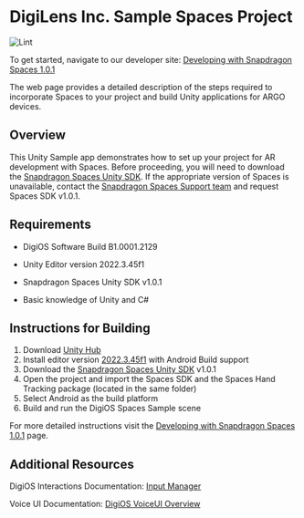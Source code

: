 # DigiLens Inc. Sample Spaces Project

![Lint](https://github.com/digilens-ar/Unity-sample-app/actions/workflows/linter.yml/badge.svg)

To get started, navigate to our developer site:  [Developing with Snapdragon Spaces 1.0.1](https://developer.digilens.com/hc/en-us/articles/36241428293659-Developing-for-Snapdragon-Spaces-1-0-1)

The web page provides a detailed description of the steps required to incorporate Spaces to your project and build Unity applications for ARGO devices.

## Overview

This Unity Sample app demonstrates how to set up your project for AR development with Spaces. Before proceeding, you will need to download the [Snapdragon Spaces Unity SDK](https://spaces.qualcomm.com/developer/ar-sdk/#downloads). If the appropriate version of Spaces is unavailable, contact the [Snapdragon Spaces Support team](https://support.spaces.qualcomm.com/support/tickets/new) and request Spaces SDK v1.0.1.

## Requirements
- DigiOS Software Build B1.0001.2129

- Unity Editor version 2022.3.45f1

- Snapdragon Spaces Unity SDK v1.0.1 

- Basic knowledge of Unity and C#

## Instructions for Building
1. Download [Unity Hub](https://unity.com/download)
2. Install editor version [2022.3.45f1](https://unity.com/releases/editor/archive) with Android Build support
3. Download the [Snapdragon Spaces Unity SDK](https://spaces.qualcomm.com/developer/ar-sdk/#downloads) v1.0.1
4. Open the project and import the Spaces SDK and the Spaces Hand Tracking package (located in the same folder)
6. Select Android as the build platform
7. Build and run the DigiOS Spaces Sample scene

For more detailed instructions visit the [Developing with Snapdragon Spaces 1.0.1](https://developer.digilens.com/hc/en-us/articles/36241428293659-Developing-for-Snapdragon-Spaces-1-0-1) page.

## Additional Resources

DigiOS Interactions Documentation: [Input Manager](https://docs.unity3d.com/Manual/class-InputManager.html)

Voice UI Documentation: [DigiOS VoiceUI Overview](https://developer.digilens.com/hc/en-us/articles/19931447980827-DigiOS-VoiceUI)

